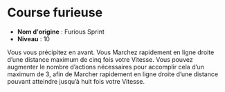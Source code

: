 # Course furieuse

 * **Nom d'origine** : Furious Sprint
 * **Niveau** : 10


<p>Vous vous précipitez en avant. Vous Marchez rapidement en ligne droite d’une distance maximum de cinq fois votre Vitesse. Vous pouvez augmenter le nombre d’actions nécessaires pour accomplir cela d’un maximum de 3, afin de Marcher rapidement en ligne droite d’une distance pouvant atteindre jusqu’à huit fois votre Vitesse.</p>